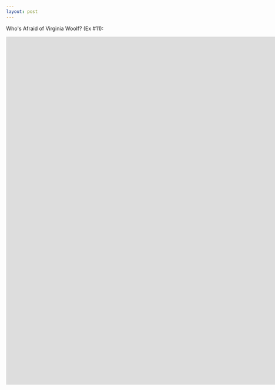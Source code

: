 ```yaml
---
layout: post
---
```


Who's Afraid of Virginia Woolf? (Ex #11):

<iframe width="1680" height="945" src="https://www.ludoception/coursework/vw_escape.html" frameborder="0" allowfullscreen></iframe>
